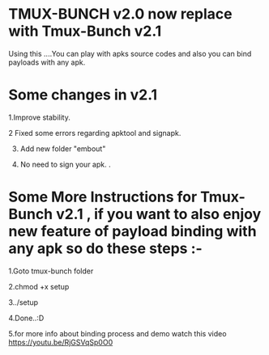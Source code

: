 # TMUX-BUNCH v2.0 now replace with Tmux-Bunch v2.1
Using this ....You can play with apks source codes and also you can bind payloads with any apk.

# Some changes in v2.1

1.Improve stability.

2 Fixed some errors regarding apktool and signapk.

3. Add new folder "embout"

4. No need to sign your apk.
.
# Some More Instructions for Tmux-Bunch v2.1 , if you want to also enjoy new feature of payload binding with any apk so do these steps :-

1.Goto tmux-bunch folder

2.chmod +x setup

3../setup

4.Done..:D

5.for more info about binding process and demo watch this video https://youtu.be/RjGSVqSp0O0
